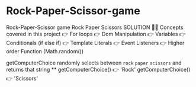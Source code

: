 # Rock-Paper-Scissor-game
Rock-Paper-Scissor game
Rock Paper Scissors SOLUTION 🚀🔥
  Concepts covered in this project
    👉 For loops
    👉 Dom Manipulation
    👉 Variables
    👉 Conditionals (if else if)
    👉 Template Literals
    👉 Event Listeners
    👉 Higher order Function (Math.random())

 getComputerChoice randomly selects between `rock` `paper` `scissors` and returns that string **
getComputerChoice() 👉 'Rock'
getComputerChoice() 👉 'Scissors'
